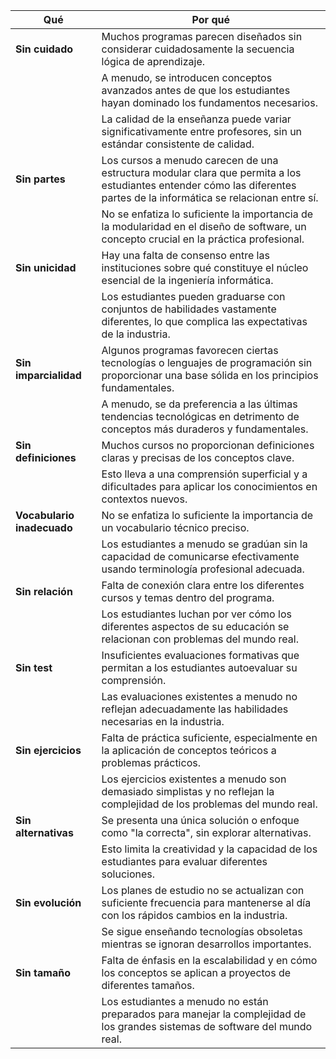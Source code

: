 |Qué|Por qué|
|-|-|
|**Sin cuidado**|Muchos programas parecen diseñados sin considerar cuidadosamente la secuencia lógica de aprendizaje.|
||A menudo, se introducen conceptos avanzados antes de que los estudiantes hayan dominado los fundamentos necesarios.|
||La calidad de la enseñanza puede variar significativamente entre profesores, sin un estándar consistente de calidad.|
|**Sin partes**|Los cursos a menudo carecen de una estructura modular clara que permita a los estudiantes entender cómo las diferentes partes de la informática se relacionan entre sí.|
||No se enfatiza lo suficiente la importancia de la modularidad en el diseño de software, un concepto crucial en la práctica profesional.|
|**Sin unicidad**|Hay una falta de consenso entre las instituciones sobre qué constituye el núcleo esencial de la ingeniería informática.|
||Los estudiantes pueden graduarse con conjuntos de habilidades vastamente diferentes, lo que complica las expectativas de la industria.|
|**Sin imparcialidad**|Algunos programas favorecen ciertas tecnologías o lenguajes de programación sin proporcionar una base sólida en los principios fundamentales.|
||A menudo, se da preferencia a las últimas tendencias tecnológicas en detrimento de conceptos más duraderos y fundamentales.|
|**Sin definiciones**|Muchos cursos no proporcionan definiciones claras y precisas de los conceptos clave.|
||Esto lleva a una comprensión superficial y a dificultades para aplicar los conocimientos en contextos nuevos.|
|**Vocabulario inadecuado**|No se enfatiza lo suficiente la importancia de un vocabulario técnico preciso.|
||Los estudiantes a menudo se gradúan sin la capacidad de comunicarse efectivamente usando terminología profesional adecuada.|
|**Sin relación**|Falta de conexión clara entre los diferentes cursos y temas dentro del programa.|
||Los estudiantes luchan por ver cómo los diferentes aspectos de su educación se relacionan con problemas del mundo real.|
|**Sin test**|Insuficientes evaluaciones formativas que permitan a los estudiantes autoevaluar su comprensión.|
||Las evaluaciones existentes a menudo no reflejan adecuadamente las habilidades necesarias en la industria.|
|**Sin ejercicios**|Falta de práctica suficiente, especialmente en la aplicación de conceptos teóricos a problemas prácticos.|
||Los ejercicios existentes a menudo son demasiado simplistas y no reflejan la complejidad de los problemas del mundo real.|
|**Sin alternativas**|Se presenta una única solución o enfoque como "la correcta", sin explorar alternativas.|
||Esto limita la creatividad y la capacidad de los estudiantes para evaluar diferentes soluciones.|
|**Sin evolución**|Los planes de estudio no se actualizan con suficiente frecuencia para mantenerse al día con los rápidos cambios en la industria.|
||Se sigue enseñando tecnologías obsoletas mientras se ignoran desarrollos importantes.|
|**Sin tamaño**|Falta de énfasis en la escalabilidad y en cómo los conceptos se aplican a proyectos de diferentes tamaños.|
||Los estudiantes a menudo no están preparados para manejar la complejidad de los grandes sistemas de software del mundo real.|

